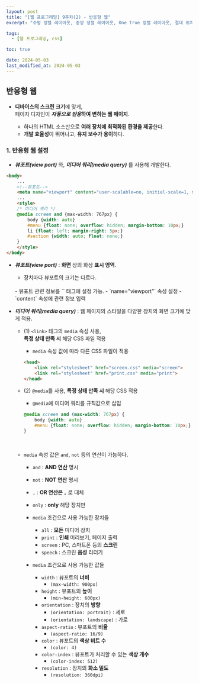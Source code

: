 ```yaml
---
layout: post
title: "[웹 프로그래밍] 9주차(2) - 반응형 웹"
excerpt: "수평 정렬 레이아웃, 중앙 정렬 레이아웃, One True 정렬 레이아웃, 절대 위치 요소 배치, 중앙 요소 배치"

tags:
  - [웹 프로그래밍, css]

toc: true

date: 2024-05-03
last_modified_at: 2024-05-03
---
```

## 반응형 웹
- **디바이스의 스크린 크기**에 맞게,  
페이지 디자인이 ***자동으로 반응*하여 변하는 웹 페이지**.  

  - 하나의 HTML 소스만으로 **여러 장치에 최적화된 환경을 제공**한다.  
  - **개발 효율성**이 뛰어나고, **유지 보수가 용이**하다.  

### 1. 반응형 웹 설정
- ***뷰포트(view port)*** 와, ***미디어 쿼리(media query)*** 를 사용해 개발한다.  

```html
<body>
    ...
    <!--뷰포트-->
    <meta name="viewport" content="user-scalable=no, initial-scale=1, maximum-scale=1">
    ...
    <style>
    /* 미디어 쿼리 */
    @media screen and {max-width: 767px} {
        body {width: auto}
        #menu {float: none; overflow: hidden; margin-bottom: 10px;}
        li {float: left; margin-right: 5px;}
        #section {width: auto; float: none;}
    }
    </style>
</body>
```

- ***뷰포트(view port)*** : **화면** 상의 화상 **표시 영역**.
  - 장치마다 뷰포트의 크기는 다르다.  
  <br>
  - 뷰포트 관련 정보를 `<meta>` 태그에 설정 가능.  
    - `name="viewport"` 속성 설정
    - `content` 속성에 관련 정보 입력  
    <br>

- ***미디어 쿼리(media query)*** : 웹 페이지의 스타일을 다양한 장치의 화면 크기에 맞게 적용.
  - (1) `<link>` 태그의 `media` 속성 사용,  
  **특정 상태 만족 시** 해당 CSS 파일 적용  

    - `media` 속성 값에 따라 다른 CSS 파일이 적용  

    ```html
    <head>
        <link rel="stylesheet" href="screen.css" media="screen">
        <link rel="stylesheet" href="print.css" media="print">
    </head>
    ```

  - (2) `@media`를 사용, **특정 상태 만족 시** 해당 CSS 적용
    
    - `@media`에 미디어 쿼리를 규칙값으로 삽입  

    ```css
    @media screen and (max-width: 767px) {
        body {width: auto}
        #menu {float: none; overflow: hidden; margin-bottom: 10px;}
    }
    ```

    <br>

  - `media` 속성 값은 `and`, `not` 등의 연산이 가능하다.  
      - `and` : **AND 연산** 명시
      - `not` : **NOT 연산** 명시
      - `,` : **OR 연산은 `,`** 로 대체
      - `only` : **only** 해당 장치만

    - `media` 조건으로 사용 가능한 장치들  
      - `all` : **모든** 미디어 장치
      - `print` : **인쇄** 미리보기, 페이지 출력
      - `screen` : PC, 스마트폰 등의 **스크린**
      - `speech` : 스크린 **음성** 리더기

    - `media` 조건으로 사용 가능한 값들  
      - `width` : 뷰포트의 **너비**
        - `(max-width: 900px)`
      - `height` : 뷰포트의 **높이**
        - `(min-height: 600px)`
      - `orientation` : 장치의 **방향**
        - `(orientation: portrait)` : 세로
        - `(orientation: landscape)` : 가로
      - `aspect-ratio` : 뷰포트의 **비율**  
        - `(aspect-ratio: 16/9)`
      - `color` : 뷰포트의 **색상 비트 수**  
        - `(color: 4)`
      - `color-index` : 뷰포트가 처리할 수 있는 **색상 개수**  
        - `(color-index: 512)`
      - `resolution` : 장치의 **화소 밀도**
        - `(resolution: 360dpi)`